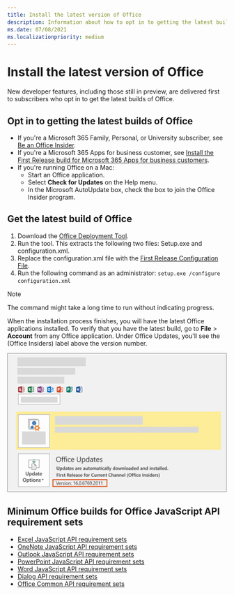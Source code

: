 ```yaml
---
title: Install the latest version of Office
description: Information about how to opt in to getting the latest builds of Office.
ms.date: 07/08/2021
ms.localizationpriority: medium
---
```


# Install the latest version of Office

New developer features, including those still in preview, are delivered first to subscribers who opt in to get the latest builds of Office.

## Opt in to getting the latest builds of Office

- If you're a Microsoft 365 Family, Personal, or University subscriber, see [Be an Office Insider](https://insider.office.com).
- If you're a Microsoft 365 Apps for business customer, see [Install the First Release build for Microsoft 365 Apps for business customers](https://support.office.com/article/4dd8ba40-73c0-4468-b778-c7b744d03ead).
- If you're running Office on a Mac:
  - Start an Office application.
  - Select **Check for Updates** on the Help menu.
  - In the Microsoft AutoUpdate box, check the box to join the Office Insider program.

## Get the latest build of Office

1. Download the [Office Deployment Tool](https://www.microsoft.com/download/details.aspx?id=49117).
2. Run the tool. This extracts the following two files: Setup.exe and configuration.xml.
3. Replace the configuration.xml file with the [First Release Configuration File](https://raw.githubusercontent.com/OfficeDev/Office-Add-in-Commands-Samples/master/Tools/FirstReleaseConfig/configuration.xml).
4. Run the following command as an administrator:  `setup.exe /configure configuration.xml`

> [!NOTE]
> The command might take a long time to run without indicating progress.

When the installation process finishes, you will have the latest Office applications installed. To verify that you have the latest build, go to **File** > **Account** from any Office application. Under Office Updates, you'll see the (Office Insiders) label above the version number.

![A screenshot that shows product information with the Office Insiders label.](../images/office-insiders-label.png)

## Minimum Office builds for Office JavaScript API requirement sets

- [Excel JavaScript API requirement sets](/javascript/api/requirement-sets/excel/excel-api-requirement-sets)
- [OneNote JavaScript API requirement sets](/javascript/api/requirement-sets/onenote/onenote-api-requirement-sets)
- [Outlook JavaScript API requirement sets](/javascript/api/requirement-sets/outlook/outlook-api-requirement-sets)
- [PowerPoint JavaScript API requirement sets](/javascript/api/requirement-sets/powerpoint/powerpoint-api-requirement-sets)
- [Word JavaScript API requirement sets](/javascript/api/requirement-sets/word/word-api-requirement-sets)
- [Dialog API requirement sets](/javascript/api/requirement-sets/common/dialog-api-requirement-sets)
- [Office Common API requirement sets](/javascript/api/requirement-sets/common/office-add-in-requirement-sets)
